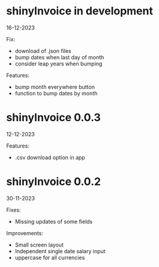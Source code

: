 # shinyInvoice in development

16-12-2023

Fix:

- download of .json files
- bump dates when last day of month
- consider leap years when bumping

Features:

- bump month everywhere button
- function to bump dates by month

# shinyInvoice 0.0.3

12-12-2023

Features:

- .csv download option in app

# shinyInvoice 0.0.2

30-11-2023

Fixes:

- Missing updates of some fields

Improvements:

- Small screen layout
- Independent single date salary input
- uppercase for all currencies
